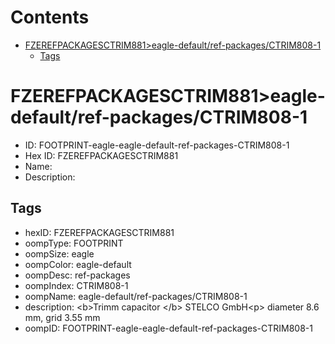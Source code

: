 



Contents
========

* [FZEREFPACKAGESCTRIM881>eagle-default/ref-packages/CTRIM808-1](#fzerefpackagesctrim881eagle-defaultref-packagesctrim808-1)
	* [Tags](#tags)

# FZEREFPACKAGESCTRIM881>eagle-default/ref-packages/CTRIM808-1

- ID: FOOTPRINT-eagle-eagle-default-ref-packages-CTRIM808-1
- Hex ID: FZEREFPACKAGESCTRIM881
- Name: 
- Description: 

## Tags

- hexID: FZEREFPACKAGESCTRIM881
- oompType: FOOTPRINT
- oompSize: eagle
- oompColor: eagle-default
- oompDesc: ref-packages
- oompIndex: CTRIM808-1
- oompName: eagle-default/ref-packages/CTRIM808-1
- description: &lt;b&gt;Trimm capacitor &lt;/b&gt; STELCO GmbH&lt;p&gt;&#xD;
diameter 8.6 mm, grid 3.55 mm
- oompID: FOOTPRINT-eagle-eagle-default-ref-packages-CTRIM808-1
